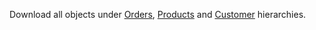 Download all objects under [Orders](https://shopify.dev/docs/admin-api/rest/reference/orders/order#index-2020-10), 
[Products](https://shopify.dev/docs/admin-api/rest/reference/products/product) and 
[Customer](https://shopify.dev/docs/admin-api/rest/reference/customers) hierarchies.